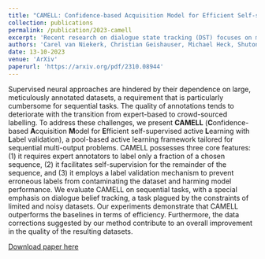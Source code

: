 ```yaml
---
title: "CAMELL: Confidence-based Acquisition Model for Efficient Self-supervised Active Learning with Label Validation"
collection: publications
permalink: /publication/2023-camell
excerpt: 'Recent research on dialogue state tracking (DST) focuses on methods that allow few- and zero-shot transfer to new domains or schemas. However, performance gains heavily depend on aggressive data augmentation and fine-tuning of ever larger language model based architectures. In contrast, general purpose language models, trained on large amounts of diverse data, hold the promise of solving any kind of task without task-specific training. We present preliminary experimental results on the ChatGPT research preview, showing that ChatGPT achieves state-of-the-art performance in zero-shot DST. Despite our findings, we argue that properties inherent to general purpose models limit their ability to replace specialized systems. We further theorize that the in-context learning capabilities of such models will likely become powerful tools to support the development of dedicated and dynamic dialogue state trackers.'
authors: 'Carel van Niekerk, Christian Geishauser, Michael Heck, Shutong Feng, Hsien-chin Lin, Nurul Lubis, Benjamin Ruppik, Renato Vukovic, Milica Gašić'
date: 13-10-2023
venue: 'ArXiv'
paperurl: 'https://arxiv.org/pdf/2310.08944'
---
```

Supervised neural approaches are hindered by their dependence on large, meticulously annotated datasets, a requirement that is particularly cumbersome for sequential tasks. The quality of annotations tends to deteriorate with the transition from expert-based to crowd-sourced labelling. To address these challenges, we present **CAMELL** (**C**onfidence-based **A**cquisition **M**odel for **E**fficient self-supervised active **L**earning with **L**abel validation), a pool-based active learning framework tailored for sequential multi-output problems. CAMELL possesses three core features: (1) it requires expert annotators to label only a fraction of a chosen sequence, (2) it facilitates self-supervision for the remainder of the sequence, and (3) it employs a label validation mechanism to prevent erroneous labels from contaminating the dataset and harming model performance. We evaluate CAMELL on sequential tasks, with a special emphasis on dialogue belief tracking, a task plagued by the constraints of limited and noisy datasets. Our experiments demonstrate that CAMELL outperforms the baselines in terms of efficiency. Furthermore, the data corrections suggested by our method contribute to an overall improvement in the quality of the resulting datasets.

[Download paper here](https://arxiv.org/pdf/2310.08944)
